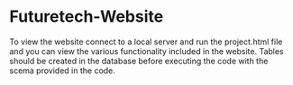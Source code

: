 # Futuretech-Website
To view the website connect to a local server and run the project.html file and you can view the various functionality included in the website. Tables should be created in the database before executing the code with the scema provided in the code.
